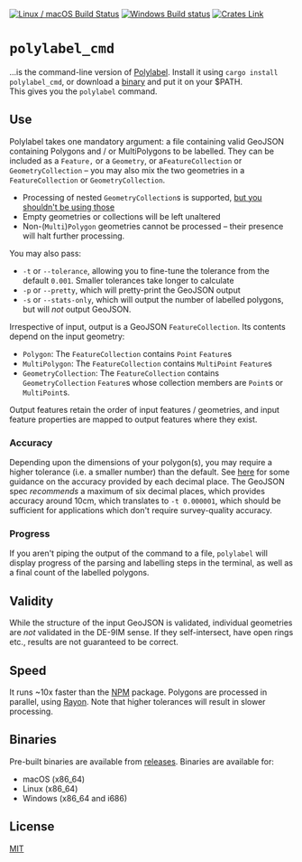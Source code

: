 [![Linux / macOS Build Status](https://travis-ci.org/urschrei/polylabel_cmd.svg?branch=master)](https://travis-ci.org/urschrei/polylabel_cmd) [![Windows Build status](https://ci.appveyor.com/api/projects/status/hfmd4lio8hqc4ig8/branch/master?svg=true)](https://ci.appveyor.com/project/urschrei/polylabel-cmd/branch/master)
 [![Crates Link](https://img.shields.io/crates/v/polylabel_cmd.svg)](https://crates.io/crates/polylabel_cmd)
# `polylabel_cmd`
…is the command-line version of [Polylabel](https://github.com/urschrei/polylabel-rs). Install it using `cargo install polylabel_cmd`, or download a [binary](#binaries) and put it on your $PATH.  
This gives you the `polylabel` command.

## Use
Polylabel takes one mandatory argument: a file containing valid GeoJSON containing Polygons and / or MultiPolygons to be labelled. They can be included as a `Feature,` or a `Geometry`, or a`FeatureCollection` or `GeometryCollection` – you may also mix the two geometries in a `FeatureCollection` or `GeometryCollection`.

- Processing of nested `GeometryCollection`s is supported, [but you shouldn't be using those](https://tools.ietf.org/html/rfc7946#section-3.1.8)
- Empty geometries or collections will be left unaltered
- Non-(`Multi`)`Polygon` geometries cannot be processed – their presence will halt further processing.

You may also pass:
- `-t` or `--tolerance`, allowing you to fine-tune the tolerance from the default `0.001`. Smaller tolerances take longer to calculate
- `-p` or `--pretty`, which will pretty-print the GeoJSON output
- `-s` or `--stats-only`, which will output the number of labelled polygons, but will *not* output GeoJSON.

Irrespective of input, output is a GeoJSON `FeatureCollection`. Its contents depend on the input geometry:
- `Polygon`: The `FeatureCollection` contains `Point` `Feature`s
- `MultiPolygon`: The `FeatureCollection` contains `MultiPoint` `Feature`s
- `GeometryCollection`: The `FeatureCollection` contains `GeometryCollection` `Feature`s whose collection members are `Point`s or `MultiPoint`s.

Output features retain the order of input features / geometries, and input feature properties are mapped to output features where they exist.

### Accuracy
Depending upon the dimensions of your polygon(s), you may require a higher tolerance (i.e. a smaller number) than the default. See [here](https://gis.stackexchange.com/questions/8650/measuring-accuracy-of-latitude-and-longitude/8674#8674) for some guidance on the accuracy provided by each decimal place. The GeoJSON spec _recommends_ a maximum of six decimal places, which provides accuracy around 10cm, which translates to `-t 0.000001`, which should be sufficient for applications which don't require survey-quality accuracy.

### Progress
If you aren't piping the output of the command to a file, `polylabel` will display progress of the parsing and labelling steps in the terminal, as well as a final count of the labelled polygons.

## Validity
While the structure of the input GeoJSON is validated, individual geometries are *not* validated in the DE-9IM sense. If they self-intersect, have open rings etc., results are not guaranteed to be correct.

## Speed
It runs ~10x faster than the [NPM](https://www.npmjs.com/package/geojson-polygon-labels) package. Polygons are processed in parallel, using [Rayon](https://github.com/rayon-rs/rayon). Note that higher tolerances will result in slower processing.

## Binaries
Pre-built binaries are available from [releases](https://github.com/urschrei/polylabel_cmd/releases/latest). Binaries are available for:
- macOS (x86_64)
- Linux (x86_64)
- Windows (x86_64 and i686)

## License
[MIT](license.txt)
